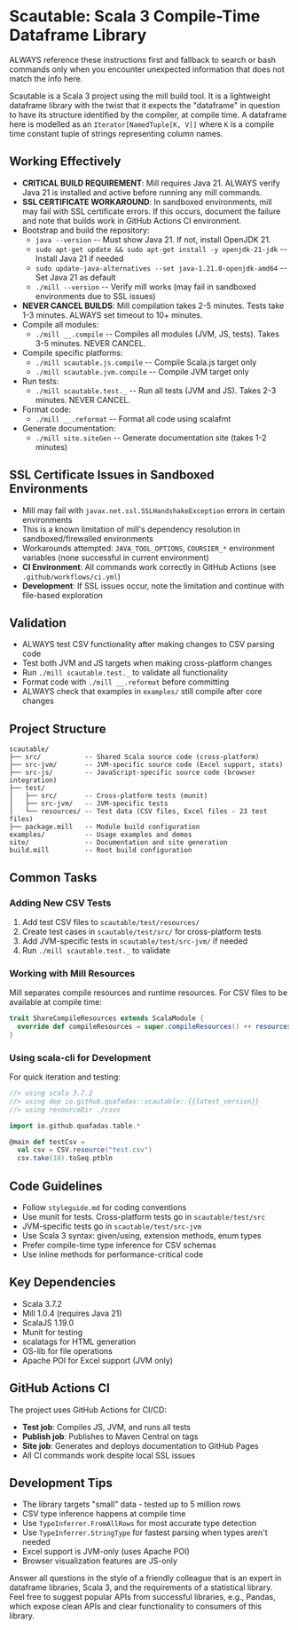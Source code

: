# Scautable: Scala 3 Compile-Time Dataframe Library

ALWAYS reference these instructions first and fallback to search or bash commands only when you encounter unexpected information that does not match the info here.

Scautable is a Scala 3 project using the mill build tool. It is a lightweight dataframe library with the twist that it expects the "dataframe" in question to have its structure identified by the compiler, at compile time. A dataframe here is modelled as an `Iterator[NamedTuple[K, V]]` where `K` is a compile time constant tuple of strings representing column names.

## Working Effectively
- **CRITICAL BUILD REQUIREMENT**: Mill requires Java 21. ALWAYS verify Java 21 is installed and active before running any mill commands.
- **SSL CERTIFICATE WORKAROUND**: In sandboxed environments, mill may fail with SSL certificate errors. If this occurs, document the failure and note that builds work in GitHub Actions CI environment.
- Bootstrap and build the repository:
  - `java --version` -- Must show Java 21. If not, install OpenJDK 21.
  - `sudo apt-get update && sudo apt-get install -y openjdk-21-jdk` -- Install Java 21 if needed
  - `sudo update-java-alternatives --set java-1.21.0-openjdk-amd64` -- Set Java 21 as default
  - `./mill --version` -- Verify mill works (may fail in sandboxed environments due to SSL issues)
- **NEVER CANCEL BUILDS**: Mill compilation takes 2-5 minutes. Tests take 1-3 minutes. ALWAYS set timeout to 10+ minutes.
- Compile all modules:
  - `./mill __.compile` -- Compiles all modules (JVM, JS, tests). Takes 3-5 minutes. NEVER CANCEL.
- Compile specific platforms:
  - `./mill scautable.js.compile` -- Compile Scala.js target only
  - `./mill scautable.jvm.compile` -- Compile JVM target only
- Run tests:
  - `./mill scautable.test._` -- Run all tests (JVM and JS). Takes 2-3 minutes. NEVER CANCEL.
- Format code:
  - `./mill __.reformat` -- Format all code using scalafmt
- Generate documentation:
  - `./mill site.siteGen` -- Generate documentation site (takes 1-2 minutes)

## SSL Certificate Issues in Sandboxed Environments
- Mill may fail with `javax.net.ssl.SSLHandshakeException` errors in certain environments
- This is a known limitation of mill's dependency resolution in sandboxed/firewalled environments
- Workarounds attempted: `JAVA_TOOL_OPTIONS`, `COURSIER_*` environment variables (none successful in current environment)
- **CI Environment**: All commands work correctly in GitHub Actions (see `.github/workflows/ci.yml`)
- **Development**: If SSL issues occur, note the limitation and continue with file-based exploration

## Validation
- ALWAYS test CSV functionality after making changes to CSV parsing code
- Test both JVM and JS targets when making cross-platform changes
- Run `./mill scautable.test._` to validate all functionality
- Format code with `./mill __.reformat` before committing
- ALWAYS check that examples in `examples/` still compile after core changes

## Project Structure
```
scautable/
├── src/           -- Shared Scala source code (cross-platform)
├── src-jvm/       -- JVM-specific source code (Excel support, stats)
├── src-js/        -- JavaScript-specific source code (browser integration)
├── test/
│   ├── src/       -- Cross-platform tests (munit)
│   ├── src-jvm/   -- JVM-specific tests
│   └── resources/ -- Test data (CSV files, Excel files - 23 test files)
├── package.mill   -- Module build configuration
examples/          -- Usage examples and demos
site/              -- Documentation and site generation
build.mill         -- Root build configuration
```

## Common Tasks
### Adding New CSV Tests
1. Add test CSV files to `scautable/test/resources/`
2. Create test cases in `scautable/test/src/` for cross-platform tests
3. Add JVM-specific tests in `scautable/test/src-jvm/` if needed
4. Run `./mill scautable.test._` to validate

### Working with Mill Resources
Mill separates compile resources and runtime resources. For CSV files to be available at compile time:
```scala
trait ShareCompileResources extends ScalaModule {
  override def compileResources = super.compileResources() ++ resources()
}
```

### Using scala-cli for Development
For quick iteration and testing:
```scala
//> using scala 3.7.2
//> using dep io.github.quafadas::scautable::{{latest_version}}
//> using resourceDir ./csvs

import io.github.quafadas.table.*

@main def testCsv = 
  val csv = CSV.resource("test.csv")
  csv.take(10).toSeq.ptbln
```

## Code Guidelines
- Follow `styleguide.md` for coding conventions
- Use munit for tests. Cross-platform tests go in `scautable/test/src`
- JVM-specific tests go in `scautable/test/src-jvm`
- Use Scala 3 syntax: given/using, extension methods, enum types
- Prefer compile-time type inference for CSV schemas
- Use inline methods for performance-critical code

## Key Dependencies
- Scala 3.7.2
- Mill 1.0.4 (requires Java 21)
- ScalaJS 1.19.0
- Munit for testing
- scalatags for HTML generation
- OS-lib for file operations
- Apache POI for Excel support (JVM only)

## GitHub Actions CI
The project uses GitHub Actions for CI/CD:
- **Test job**: Compiles JS, JVM, and runs all tests
- **Publish job**: Publishes to Maven Central on tags
- **Site job**: Generates and deploys documentation to GitHub Pages
- All CI commands work despite local SSL issues

## Development Tips
- The library targets "small" data - tested up to 5 million rows
- CSV type inference happens at compile time
- Use `TypeInferrer.FromAllRows` for most accurate type detection
- Use `TypeInferrer.StringType` for fastest parsing when types aren't needed
- Excel support is JVM-only (uses Apache POI)
- Browser visualization features are JS-only

Answer all questions in the style of a friendly colleague that is an expert in dataframe libraries, Scala 3, and the requirements of a statistical library. Feel free to suggest popular APIs from successful libraries, e.g., Pandas, which expose clean APIs and clear functionality to consumers of this library.
